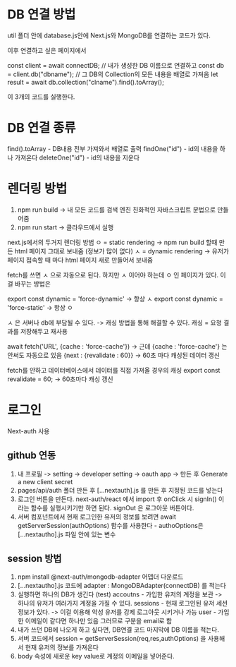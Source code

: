 # DB 연결 방법

util 폴더 안에 database.js안에 Next.js와 MongoDB를 연결하는 코드가 있다.

이후 연결하고 싶은 페이지에서

const client = await connectDB;
// 내가 생성한 DB 이름으로 연결하고
const db = client.db("dbname");
// 그 DB의 Collection의 모든 내용을 배열로 가져옴
let result = await db.collection("clname").find().toArray();

이 3개의 코드를 실행한다.

# DB 연결 종류

find().toArray - DB내용 전부 가져와서 배열로 출력
findOne("id") - id의 내용을 하나 가져온다
deleteOne("id") - id의 내용을 지운다

# 렌더링 방법

1. npm run build -> 내 모든 코드를 검색 엔진 친화적인 자바스크립트 문법으로 만들어줌
2. npm run start -> 클라우드에서 실행

next.js에서의 두거지 렌더링 방법
ㅇ = static rendering -> npm run build 할때 만든 html 페이지 그대로 보내줌 (정보가 많이 없다)
ㅅ = dynamic rendering -> 유저가 페이지 접속할 때 마다 html 페이지 새로 만들어서 보내줌

fetch를 쓰면 ㅅ 으로 자동으로 된다. 하지만 ㅅ 이어야 하는데 ㅇ 인 페이지가 있다. 이걸 바꾸는 방법은

export const dynamic = 'force-dynamic' -> 항상 ㅅ
export const dynamic = 'force-static' -> 항상 ㅇ

ㅅ 은 서버나 db에 부담될 수 있다. -> 캐싱 방법을 통해 해결할 수 있다.
캐싱 = 요청 결과를 저장해두고 재사용

await fetch('URL', {cache : 'force-cache'}) -> 근데 {cache : 'force-cache'} 는 안써도 자동으로 있음
{next : {revalidate : 60}} -> 60초 마다 캐싱된 데이터 갱신

fetch를 안하고 데이터베이스에서 데이터를 직접 가져올 경우의 캐싱
export const revalidate = 60; -> 60초마다 캐싱 갱신

# 로그인

Next-auth 사용

## github 연동

1. 내 프로필 -> setting -> developer setting -> oauth app -> 만든 후 Generate a new client secret
2. pages/api/auth 폴더 만든 후 [...nextauth].js 를 만든 후 지정된 코드를 넣는다
3. 로그인 버튼을 만든다. next-auth/react 에서 import 후 onClick 시 signIn() 이라는 함수를 실행시키기만 하면 된다. signOut 은 로그아웃 버튼이다.
4. 서버 컴포넌트에서 현재 로그인한 유저의 정보를 보려면 await getServerSession(authOptions) 함수를 사용한다 - authoOptions은 [...nextautho].js 파일 안에 있는 변수

## session 방법

1. npm install @next-auth/mongodb-adapter 어뎁더 다운로드
2. [...nextautho].js 코드에 adapter : MongoDBAdapter(connectDB) 를 적는다
3. 실행하면 하나의 DB가 생긴다 (test)
   accoutns - 가입한 유저의 계정을 보관 -> 하나의 유저가 여러가지 계정을 가질 수 있다.
   sessions - 현재 로그인된 유저 세션 정보가 있다. -> 이걸 이용해 악성 유저를 강제 로그아웃 시키거나 가능
   user - 가입한 이메일이 같다면 하나만 있음 그러므로 구분을 email로 함
4. 내가 쓰던 DB에 나오게 하고 싶다면, DB연결 코드 마지막에 DB 이름을 적는다.
5. 서버 코드에서 session = getServerSession(req,res,authOptions) 을 사용해서 현재 유저의 정보를 가져온다
6. body 속성에 새로운 key value로 계정의 이메일을 넣어준다.
